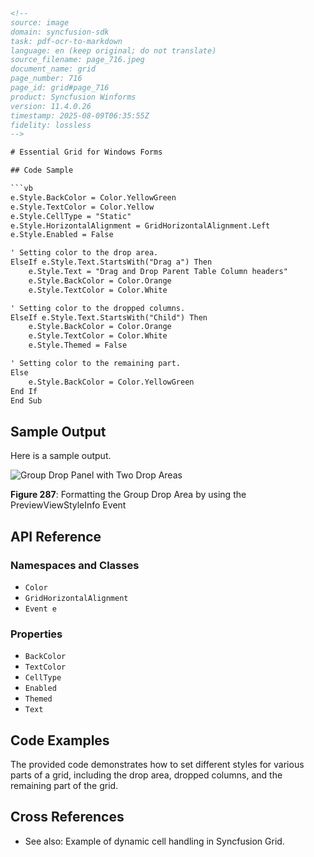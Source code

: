 ```html
<!-- 
source: image
domain: syncfusion-sdk
task: pdf-ocr-to-markdown
language: en (keep original; do not translate)
source_filename: page_716.jpeg
document_name: grid
page_number: 716
page_id: grid#page_716
product: Syncfusion Winforms
version: 11.4.0.26
timestamp: 2025-08-09T06:35:55Z
fidelity: lossless
-->

# Essential Grid for Windows Forms

## Code Sample

```vb
e.Style.BackColor = Color.YellowGreen
e.Style.TextColor = Color.Yellow
e.Style.CellType = "Static"
e.Style.HorizontalAlignment = GridHorizontalAlignment.Left
e.Style.Enabled = False

' Setting color to the drop area.
ElseIf e.Style.Text.StartsWith("Drag a") Then
    e.Style.Text = "Drag and Drop Parent Table Column headers"
    e.Style.BackColor = Color.Orange
    e.Style.TextColor = Color.White

' Setting color to the dropped columns.
ElseIf e.Style.Text.StartsWith("Child") Then
    e.Style.BackColor = Color.Orange
    e.Style.TextColor = Color.White
    e.Style.Themed = False

' Setting color to the remaining part.
Else
    e.Style.BackColor = Color.YellowGreen
End If
End Sub
```

## Sample Output

Here is a sample output.

![Group Drop Panel with Two Drop Areas](https://i.imgur.com/<image_token>.png)

**Figure 287**: Formatting the Group Drop Area by using the PreviewViewStyleInfo Event

## API Reference

### Namespaces and Classes
- `Color`
- `GridHorizontalAlignment`
- `Event e`

### Properties
- `BackColor`
- `TextColor`
- `CellType`
- `Enabled`
- `Themed`
- `Text`

## Code Examples

The provided code demonstrates how to set different styles for various parts of a grid, including the drop area, dropped columns, and the remaining part of the grid.

## Cross References

- See also: Example of dynamic cell handling in Syncfusion Grid.

<!-- tags: [syncfusion-winforms, grid, cell-styling, drop-area, drop-columns, enabled-property, color, text-color, horizontal-alignment, static-cell-type, previewviewstyleinfo-event] keywords: [grid, winforms, cell-styling, drop-area, dropped-columns, enabled, color, text-color, horizontal-alignment, static-cell, previewviewstyleinfo, dynamic-cell] -->
```
